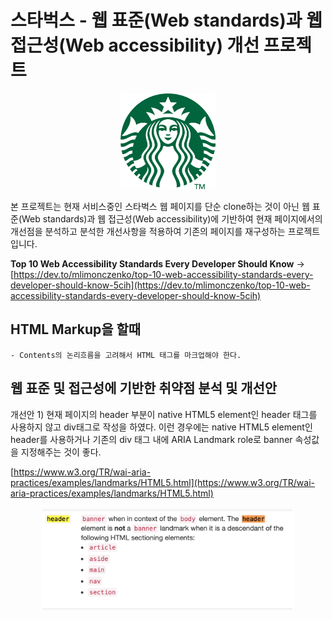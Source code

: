 # 스타벅스 - 웹 표준(Web standards)과 웹 접근성(Web accessibility) 개선 프로젝트

<div align="center">
    <img src="./img/210406_starbucks_logo.png" alt="스타벅스 로고" width="30%" height="30%">
</div>

본 프로젝트는 현재 서비스중인 스타벅스 웹 페이지를 단순 clone하는 것이 아닌 웹 표준(Web standards)과 웹 접근성(Web accessibility)에 기반하여 현재 페이지에서의 개선점을 분석하고 분석한 개선사항을 적용하여 기존의 페이지를 재구성하는 프로젝트입니다.

**Top 10 Web Accessibility Standards Every Developer Should Know**
→ [https://dev.to/mlimonczenko/top-10-web-accessibility-standards-every-developer-should-know-5cih](https://dev.to/mlimonczenko/top-10-web-accessibility-standards-every-developer-should-know-5cih)

## HTML Markup을 할때

    - Contents의 논리흐름을 고려해서 HTML 태그를 마크업해야 한다.

## 웹 표준 및 접근성에 기반한 취약점 분석 및 개선안

개선안 1) 현재 페이지의 header 부분이 native HTML5 element인 header 태그를 사용하지 않고 div태그로 작성을 하였다. 이런 경우에는 native HTML5 element인 header를 사용하거나 기존의 div 태그 내에 ARIA Landmark role로 banner 속성값을 지정해주는 것이 좋다.

[https://www.w3.org/TR/wai-aria-practices/examples/landmarks/HTML5.html](https://www.w3.org/TR/wai-aria-practices/examples/landmarks/HTML5.html)

<div align="center">
    <img src="./img/210406_html_css_landmark_rules.png" alt="landmark rules" width="80%" height="40%">
</div>
